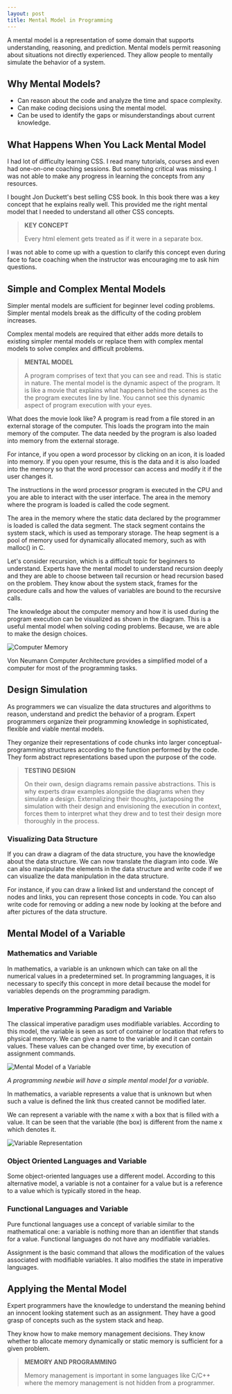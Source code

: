 ```yaml
---
layout: post
title: Mental Model in Programming
---
```


A mental model is a representation of some domain that supports understanding, reasoning, and prediction. Mental models permit reasoning about situations not directly experienced. They allow people to mentally simulate the behavior of a system. 

## Why Mental Models?

- Can reason about the code and analyze the time and space complexity.
- Can make coding decisions using the mental model.
- Can be used to identify the gaps or misunderstandings about current knowledge.

## What Happens When You Lack Mental Model

I had lot of difficulty learning CSS. I read many tutorials, courses and even had one-on-one coaching sessions. But something critical was missing. I was not able to make any progress in learning the concepts from any resources.

I bought Jon Duckett's best selling CSS book. In this book there was a key concept that he explains really well. This provided me the right mental model that I needed to understand all other CSS concepts.

<blockquote class="note">
  <strong>KEY CONCEPT</strong> 
  <p>
    Every html element gets treated as if it were in a separate box.
  </p>
</blockquote>

I was not able to come up with a question to clarify this concept even during face to face coaching when the instructor was encouraging me to ask him questions.

## Simple and Complex Mental Models

Simpler mental models are sufficient for beginner level coding problems. Simpler mental models break as the difficulty of the coding problem increases. 

Complex mental models are required that either adds more details to existing simpler mental models or replace them with complex mental models to solve complex and difficult problems. 

<blockquote class="note">
  <strong>MENTAL MODEL</strong> 
  <p>
    A program comprises of text that you can see and read. This is static in nature. The mental model is the dynamic aspect of the program. It is like a movie that explains what happens behind the scenes as the the program executes line by line. You cannot see this dynamic aspect of program execution with your eyes.
  </p>
</blockquote>

What does the movie look like? A program is read from a file stored in an external storage of the computer. This loads the program into the main memory of the computer. The data needed by the program is also loaded into memory from the external storage. 

For intance, if you open a word processor by clicking on an icon, it is loaded into memory. If you open your resume, this is the data and it is also loaded into the memory so that the word processor can access and modify it if the user changes it.

The instructions in the word processor program is executed in the CPU and you are able to interact with the user interface. The area in the memory where the program is loaded is called the code segment. 

The area in the memory where the static data declared by the programmer is loaded is called the data segment. The stack segment contains the system stack, which is used as temporary storage. The heap segment is a pool of memory used for dynamically allocated memory, such as with malloc() in C.

Let's consider recursion, which is a difficult topic for beginners to understand. Experts have the mental model to understand recursion deeply and they are able to choose between tail recursion or head recursion based on the problem. They know about the system stack, frames for the procedure calls and how the values of variables are bound to the recursive calls.

The knowledge about the computer memory and how it is used during the program execution can be visualized as shown in the diagram. This is a useful mental model when solving coding problems. Because, we are able to make the design choices.

![Computer Memory](/assets/images/computer-memory-layout.jpg)

Von Neumann Computer Architecture provides a simplified model of a computer for most of the programming tasks.

## Design Simulation

As programmers we can visualize the data structures and algorithms to reason, understand and predict the behavior of a program. Expert programmers organize their programming knowledge in sophisticated, flexible and viable mental models. 

They organize their representations of code chunks into larger conceptual-programming structures according to the function performed by the code. They form abstract representations based upon the purpose of the code.

<blockquote class="note">
  <strong>TESTING DESIGN</strong> 
  <p>
    On their own, design diagrams remain passive abstractions. This is why experts draw examples alongside the diagrams when they simulate a design. Externalizing their thoughts, juxtaposing the simulation with their design and envisioning the execution in context, forces them to interpret what they drew and to test their design more thoroughly in the process.
  </p>
</blockquote>

### Visualizing Data Structure

If you can draw a diagram of the data structure, you have the knowledge about the data structure. We can now translate the diagram into code. We can also manipulate the elements in the data structure and write code if we can visualize the data manipulation in the data structure.

For instance, if you can draw a linked list and understand the concept of nodes and links, you can represent those concepts in code. You can also write code for removing or adding a new node by looking at the before and after pictures of the data structure.

## Mental Model of a Variable

### Mathematics and Variable

In mathematics, a variable is an unknown which can take on all the numerical values in a predetermined set. In programming languages, it is necessary to specify this concept in more detail because the model for variables depends on the programming paradigm. 

### Imperative Programming Paradigm and Variable

The classical imperative paradigm uses modifiable variables. According to this model, the variable is seen as sort of container or location that refers to physical memory. We can give a name to the variable and it can contain values. These values can be changed over time, by execution of assignment commands.

![Mental Model of a Variable](/assets/images/mental-model-variable.png)

*A programming newbie will have a simple mental model for a variable.*

In mathematics, a variable represents a value that is unknown but when such a value is defined the link thus created cannot be modified later.

We can represent a variable with the name x with a box that is filled with a value. It can be seen that the variable (the box) is different from the name x which denotes it. 

![Variable Representation](/assets/images/variable.png)

### Object Oriented Languages and Variable

Some object-oriented languages use a different model. According to this alternative model, a variable is not a container for a value but is a reference to a value which is typically stored in the heap. 

### Functional Languages and Variable

Pure functional languages use a concept of variable similar to the mathematical one: a variable is nothing more than an identifier that stands for a value. Functional languages do not have any modifiable variables.

Assignment is the basic command that allows the modification of the values associated with modifiable variables. It also modifies the state in imperative languages.

## Applying the Mental Model

Expert programmers have the knowledge to understand the meaning behind an innocent looking statement such as an assignment. They have a good grasp of concepts such as the system stack and heap. 

They know how to make memory management decisions. They know whether to allocate memory dynamically or static memory is sufficient for a given problem. 

<blockquote class="note">
  <strong>MEMORY AND PROGRAMMING</strong> 
  <p>
    Memory management is important in some languages like C/C++ where the memory management is not hidden from a programmer.
  </p>
</blockquote>
